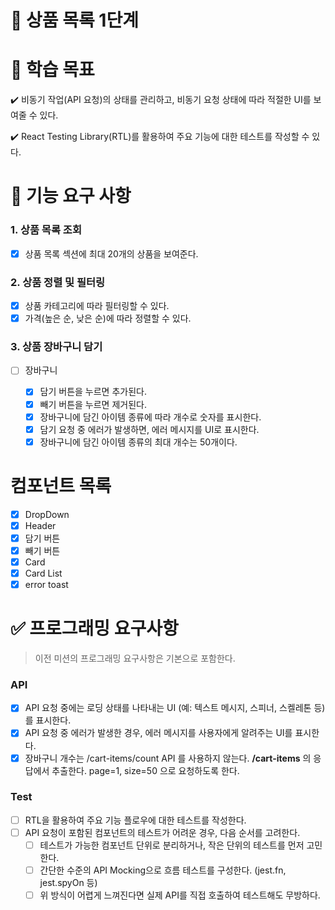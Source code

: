 # 🚀 상품 목록 1단계

# 📍 학습 목표

✔️ 비동기 작업(API 요청)의 상태를 관리하고, 비동기 요청 상태에 따라 적절한 UI를 보여줄 수 있다.

✔️ React Testing Library(RTL)를 활용하여 주요 기능에 대한 테스트를 작성할 수 있다.

# 🎯 기능 요구 사항

### 1. 상품 목록 조회

- [x] 상품 목록 섹션에 최대 20개의 상품을 보여준다.

### 2. 상품 정렬 및 필터링

- [x] 상품 카테고리에 따라 필터링할 수 있다.
- [x] 가격(높은 순, 낮은 순)에 따라 정렬할 수 있다.

### 3. 상품 장바구니 담기

- [ ] 장바구니

  - [x] 담기 버튼을 누르면 추가된다.
  - [x] 빼기 버튼을 누르면 제거된다.
  - [x] 장바구니에 담긴 아이템 종류에 따라 개수로 숫자를 표시한다.
  - [x] 담기 요청 중 에러가 발생하면, 에러 메시지를 UI로 표시한다.
  - [x] 장바구니에 담긴 아이템 종류의 최대 개수는 50개이다.

# 컴포넌트 목록

- [x] DropDown
- [x] Header
- [x] 담기 버튼
- [x] 빼기 버튼
- [x] Card
- [x] Card List
- [x] error toast

# ✅ 프로그래밍 요구사항

> 이전 미션의 프로그래밍 요구사항은 기본으로 포함한다.

### API

- [x] API 요청 중에는 로딩 상태를 나타내는 UI (예: 텍스트 메시지, 스피너, 스켈레톤 등)를 표시한다.
- [x] API 요청 중 에러가 발생한 경우, 에러 메시지를 사용자에게 알려주는 UI를 표시한다.
- [x] 장바구니 개수는 /cart-items/count API 를 사용하지 않는다. **/cart-items** 의 응답에서 추출한다. page=1, size=50 으로 요청하도록 한다.

### Test

- [ ] RTL을 활용하여 주요 기능 플로우에 대한 테스트를 작성한다.
- [ ] API 요청이 포함된 컴포넌트의 테스트가 어려운 경우, 다음 순서를 고려한다.
  - [ ] 테스트가 가능한 컴포넌트 단위로 분리하거나, 작은 단위의 테스트를 먼저 고민한다.
  - [ ] 간단한 수준의 API Mocking으로 흐름 테스트를 구성한다. (jest.fn, jest.spyOn 등)
  - [ ] 위 방식이 어렵게 느껴진다면 실제 API를 직접 호출하여 테스트해도 무방하다.
